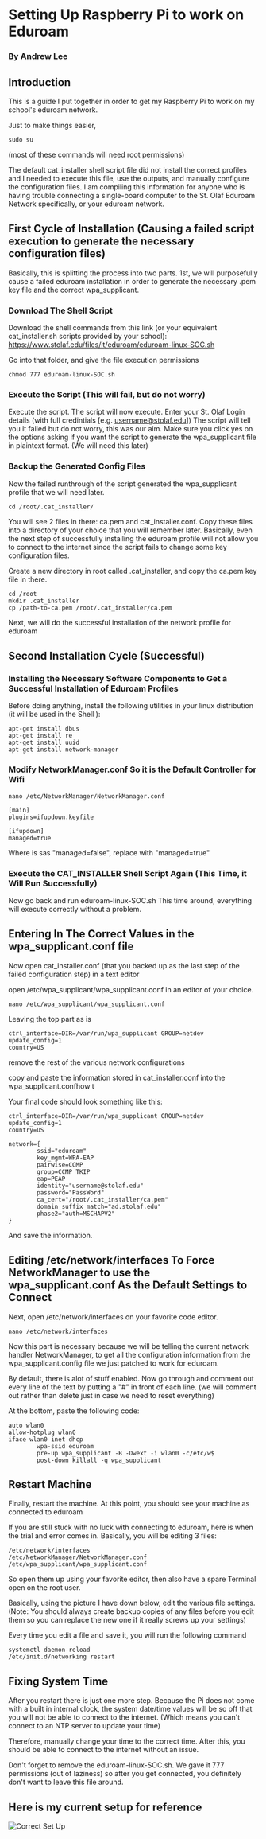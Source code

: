 # Setting Up Raspberry Pi to work on Eduroam

### By Andrew Lee


## Introduction
This is a guide I put together in order to get my Raspberry Pi to work on my school's eduroam network.

Just to make things easier,
 ```
sudo su
 ```
(most of these commands will need root permissions)

The default cat_installer shell script file did not install the correct profiles and I needed to execute this file, use the outputs, and manually configure the configuration files. I am compiling this information for anyone who is having trouble connecting a single-board computer to the St. Olaf Eduroam Network specifically, or your eduroam network.


## First Cycle of Installation (Causing a failed script execution to generate the necessary configuration files)

Basically, this is splitting the process into two parts. 1st, we will purposefully cause a failed eduroam installation in order to generate the necessary .pem key file and the correct wpa_supplicant.

### Download The Shell Script
Download the shell commands from this link (or your equivalent cat_installer.sh scripts provided by your school): 
https://www.stolaf.edu/files/it/eduroam/eduroam-linux-SOC.sh

Go into that folder, and give the file execution permissions

```
chmod 777 eduroam-linux-SOC.sh
```

### Execute the Script (This will fail, but do not worry)

Execute the script.
The script will now execute. Enter your St. Olaf Login details (with full credintials [e.g. username@stolaf.edu])
The script will tell you it failed but do not worry, this was our aim.
Make sure you click yes on the options asking if you want the script to generate the wpa_supplicant file in plaintext format. (We will need this later)



### Backup the Generated Config Files

Now the failed runthrough of the script generated the wpa_supplicant profile that we will need later.

```
cd /root/.cat_installer/
```

You will see 2 files in there: ca.pem and cat_installer.conf. Copy these files into a directory of your choice that you will remember later. Basically, even the next step of successfully installing the eduroam profile will not allow you to connect to the internet since the script fails to change some key configuration files.

Create a new directory in root called .cat_installer, and copy the ca.pem key file in there.

```
cd /root
mkdir .cat_installer
cp /path-to-ca.pem /root/.cat_installer/ca.pem
```


Next, we will do the successful installation of the network profile for eduroam



## Second Installation Cycle (Successful)

### Installing the Necessary Software Components to Get a Successful Installation of Eduroam Profiles

Before doing anything, install the following utilities in your linux distribution (it will be used in the Shell ):

```
apt-get install dbus
apt-get install re
apt-get install uuid
apt-get install network-manager
```

### Modify NetworkManager.conf So it is the Default Controller for Wifi

```
nano /etc/NetworkManager/NetworkManager.conf

[main]
plugins=ifupdown.keyfile

[ifupdown]
managed=true
```

Where is sas "managed=false", replace with "managed=true"


### Execute the CAT_INSTALLER Shell Script Again (This Time, it Will Run Successfully)

Now go back and run eduroam-linux-SOC.sh
This time around, everything will execute correctly without a problem.

## Entering In The Correct Values in the wpa_supplicant.conf file

Now open cat_installer.conf (that you backed up as the last step of the failed configuration step) in a text editor

open /etc/wpa_supplicant/wpa_supplicant.conf in an editor of your choice.

```
nano /etc/wpa_supplicant/wpa_supplicant.conf
```

Leaving the top part as is

```
ctrl_interface=DIR=/var/run/wpa_supplicant GROUP=netdev
update_config=1
country=US
```

remove the rest of the various network configurations

copy and paste the information stored in cat_installer.conf into the wpa_supplicant.confhow t

Your final code should look something like this:

```
ctrl_interface=DIR=/var/run/wpa_supplicant GROUP=netdev
update_config=1
country=US

network={
        ssid="eduroam"
        key_mgmt=WPA-EAP
        pairwise=CCMP
        group=CCMP TKIP
        eap=PEAP
        identity="username@stolaf.edu"
        password="PassWord"
        ca_cert="/root/.cat_installer/ca.pem"
        domain_suffix_match="ad.stolaf.edu"
        phase2="auth=MSCHAPV2"
}
```

And save the information.

## Editing /etc/network/interfaces To Force NetworkManager to use the wpa_supplicant.conf As the Default Settings to Connect

Next, open /etc/network/interfaces on your favorite code editor.

```
nano /etc/network/interfaces
```

Now this part is necessary because we will be telling the current network handler NetworkManager, to get all the configuration information from the wpa_supplicant.config file we just patched to work for eduroam.

By default, there is alot of stuff enabled.
Now go through and comment out every line of the text by putting a "#" in front of each line. (we will comment out rather than delete just in case we need to reset everything)

At the bottom, paste the following code:

```
auto wlan0
allow-hotplug wlan0
iface wlan0 inet dhcp
        wpa-ssid eduroam
        pre-up wpa_supplicant -B -Dwext -i wlan0 -c/etc/w$
        post-down killall -q wpa_supplicant
```

## Restart Machine

Finally, restart the machine. At this point, you should see your machine as connected to eduroam

If you are still stuck with no luck with connecting to eduroam, here is when the trial and error comes in. Basically, you will be editing 3 files:

```
/etc/network/interfaces
/etc/NetworkManager/NetworkManager.conf
/etc/wpa_supplicant/wpa_supplicant.conf
```

So open them up using your favorite editor, then also have a spare Terminal open on the root user.

Basically, using the picture I have down below, edit the various file settings. (Note: You should always create backup copies of any files before you edit them so you can replace the new one if it really screws up your settings)

Every time you edit a file and save it, you will run the following command
```
systemctl daemon-reload
/etc/init.d/networking restart
```

## Fixing System Time

After you restart there is just one more step. Because the Pi does not come with a built in internal clock, the system date/time values will be so off that you will not be able to connect to the internet. (Which means you can't connect to an NTP server to update your time)

Therefore, manually change your time to the correct time. After this, you should be able to connect to the internet without an issue.

Don't forget to remove the eduroam-linux-SOC.sh. We gave it 777 permissions (out of laziness) so after you get connected, you definitely don't want to leave this file around.


## Here is my current setup for reference
![Correct Set Up](assets/Confi.png)
